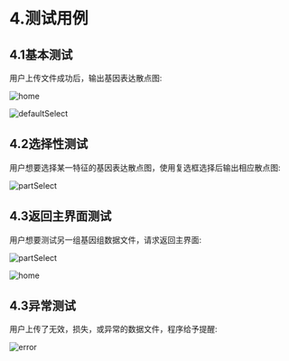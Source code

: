 # 4.测试用例

## 4.1基本测试

  用户上传文件成功后，输出基因表达散点图:

![home](https://raw.githubusercontent.com/monchiXu/SRS/master/docs/UI/home.png)

![defaultSelect](https://raw.githubusercontent.com/monchiXu/SRS/master/docs/UI/defaultSelect.png)

## 4.2选择性测试

  用户想要选择某一特征的基因表达散点图，使用复选框选择后输出相应散点图:

![partSelect](https://raw.githubusercontent.com/monchiXu/SRS/master/docs/UI/partSelect.png)

## 4.3返回主界面测试

 用户想要测试另一组基因组数据文件，请求返回主界面:

![partSelect](https://raw.githubusercontent.com/monchiXu/SRS/master/docs/UI/partSelect.png)

![home](https://raw.githubusercontent.com/monchiXu/SRS/master/docs/UI/home.png)

## 4.3异常测试

用户上传了无效，损失，或异常的数据文件，程序给予提醒:

![error](https://raw.githubusercontent.com/monchiXu/SRS/master/docs/UI/error.png)
